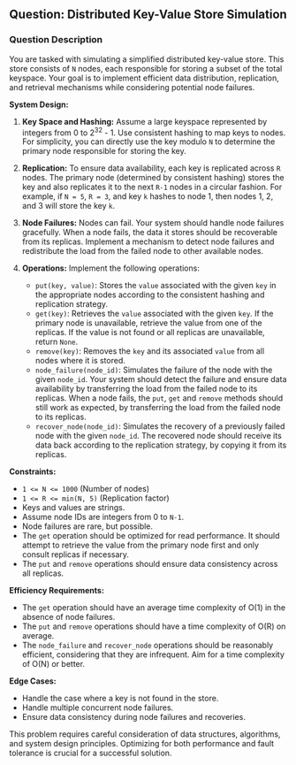 ## Question: Distributed Key-Value Store Simulation

### Question Description

You are tasked with simulating a simplified distributed key-value store. This store consists of `N` nodes, each responsible for storing a subset of the total keyspace. Your goal is to implement efficient data distribution, replication, and retrieval mechanisms while considering potential node failures.

**System Design:**

1.  **Key Space and Hashing:** Assume a large keyspace represented by integers from 0 to 2<sup>32</sup> - 1. Use consistent hashing to map keys to nodes. For simplicity, you can directly use the key modulo `N` to determine the primary node responsible for storing the key.

2.  **Replication:** To ensure data availability, each key is replicated across `R` nodes. The primary node (determined by consistent hashing) stores the key and also replicates it to the next `R-1` nodes in a circular fashion. For example, if `N = 5`, `R = 3`, and key `k` hashes to node 1, then nodes 1, 2, and 3 will store the key `k`.

3.  **Node Failures:** Nodes can fail. Your system should handle node failures gracefully. When a node fails, the data it stores should be recoverable from its replicas. Implement a mechanism to detect node failures and redistribute the load from the failed node to other available nodes.

4.  **Operations:** Implement the following operations:

    *   `put(key, value)`: Stores the `value` associated with the given `key` in the appropriate nodes according to the consistent hashing and replication strategy.
    *   `get(key)`: Retrieves the `value` associated with the given `key`. If the primary node is unavailable, retrieve the value from one of the replicas. If the value is not found or all replicas are unavailable, return `None`.
    *   `remove(key)`: Removes the `key` and its associated `value` from all nodes where it is stored.
    *   `node_failure(node_id)`: Simulates the failure of the node with the given `node_id`. Your system should detect the failure and ensure data availability by transferring the load from the failed node to its replicas. When a node fails, the `put`, `get` and `remove` methods should still work as expected, by transferring the load from the failed node to its replicas.
    *   `recover_node(node_id)`: Simulates the recovery of a previously failed node with the given `node_id`. The recovered node should receive its data back according to the replication strategy, by copying it from its replicas.

**Constraints:**

*   `1 <= N <= 1000` (Number of nodes)
*   `1 <= R <= min(N, 5)` (Replication factor)
*   Keys and values are strings.
*   Assume node IDs are integers from 0 to `N-1`.
*   Node failures are rare, but possible.
*   The `get` operation should be optimized for read performance. It should attempt to retrieve the value from the primary node first and only consult replicas if necessary.
*   The `put` and `remove` operations should ensure data consistency across all replicas.

**Efficiency Requirements:**

*   The `get` operation should have an average time complexity of O(1) in the absence of node failures.
*   The `put` and `remove` operations should have a time complexity of O(R) on average.
*   The `node_failure` and `recover_node` operations should be reasonably efficient, considering that they are infrequent. Aim for a time complexity of O(N) or better.

**Edge Cases:**

*   Handle the case where a key is not found in the store.
*   Handle multiple concurrent node failures.
*   Ensure data consistency during node failures and recoveries.

This problem requires careful consideration of data structures, algorithms, and system design principles. Optimizing for both performance and fault tolerance is crucial for a successful solution.
